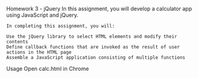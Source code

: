 Homework 3 - jQuery
	In this assignment, you will develop a calculator app using JavaScript and jQuery.

	In completing this assignment, you will:

	Use the jQuery library to select HTML elements and modify their contents
	Define callback functions that are invoked as the result of user actions in the HTML page
	Assemble a JavaScript application consisting of multiple functions

Usage
	Open calc.html in Chrome